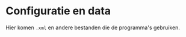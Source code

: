 Configuratie en data
====================

Hier komen `.xml` en andere bestanden die de programma's gebruiken.
